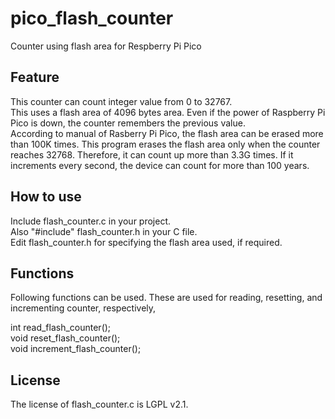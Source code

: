 # pico_flash_counter
Counter using flash area for Respberry Pi Pico

## Feature
This counter can count integer value from 0 to 32767.  
This uses a flash area of 4096 bytes area. Even if the power of Raspberry Pi Pico is down, the counter remembers the previous value.  
According to manual of Rasberry Pi Pico, the flash area can be erased more than 100K times. This program erases the flash area only when the counter reaches 32768. Therefore, it can count up more than 3.3G times. If it increments every second, the device can count for more than 100 years.

## How to use
Include flash_counter.c in your project.  
Also "#include" flash_counter.h in your C file.  
Edit flash_counter.h for specifying the flash area used, if required.  

## Functions
Following functions can be used. These are used for reading, resetting, and incrementing counter, respectively,  
  
int read_flash_counter();  
void reset_flash_counter();  
void increment_flash_counter();  

## License
The license of flash_counter.c is LGPL v2.1.